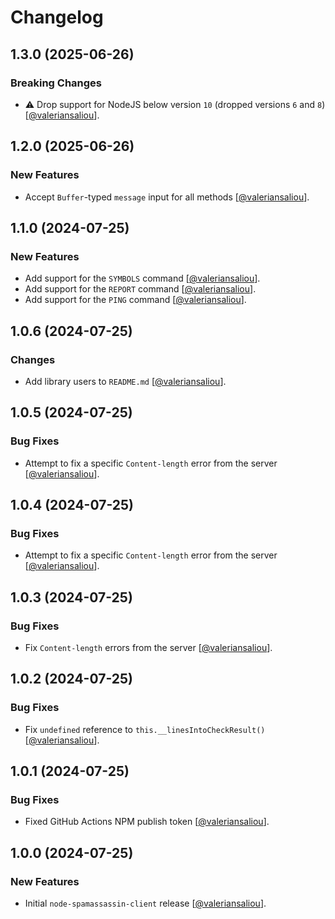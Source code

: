 Changelog
=========

## 1.3.0 (2025-06-26)

### Breaking Changes

* ⚠️ Drop support for NodeJS below version `10` (dropped versions `6` and `8`) [[@valeriansaliou](https://github.com/valeriansaliou)].

## 1.2.0 (2025-06-26)

### New Features

* Accept `Buffer`-typed `message` input for all methods [[@valeriansaliou](https://github.com/valeriansaliou)].

## 1.1.0 (2024-07-25)

### New Features

* Add support for the `SYMBOLS` command [[@valeriansaliou](https://github.com/valeriansaliou)].
* Add support for the `REPORT` command [[@valeriansaliou](https://github.com/valeriansaliou)].
* Add support for the `PING` command [[@valeriansaliou](https://github.com/valeriansaliou)].

## 1.0.6 (2024-07-25)

### Changes

* Add library users to `README.md` [[@valeriansaliou](https://github.com/valeriansaliou)].

## 1.0.5 (2024-07-25)

### Bug Fixes

* Attempt to fix a specific `Content-length` error from the server [[@valeriansaliou](https://github.com/valeriansaliou)].

## 1.0.4 (2024-07-25)

### Bug Fixes

* Attempt to fix a specific `Content-length` error from the server [[@valeriansaliou](https://github.com/valeriansaliou)].

## 1.0.3 (2024-07-25)

### Bug Fixes

* Fix `Content-length` errors from the server [[@valeriansaliou](https://github.com/valeriansaliou)].

## 1.0.2 (2024-07-25)

### Bug Fixes

* Fix `undefined` reference to `this.__linesIntoCheckResult()` [[@valeriansaliou](https://github.com/valeriansaliou)].

## 1.0.1 (2024-07-25)

### Bug Fixes

* Fixed GitHub Actions NPM publish token [[@valeriansaliou](https://github.com/valeriansaliou)].

## 1.0.0 (2024-07-25)

### New Features

* Initial `node-spamassassin-client` release [[@valeriansaliou](https://github.com/valeriansaliou)].
